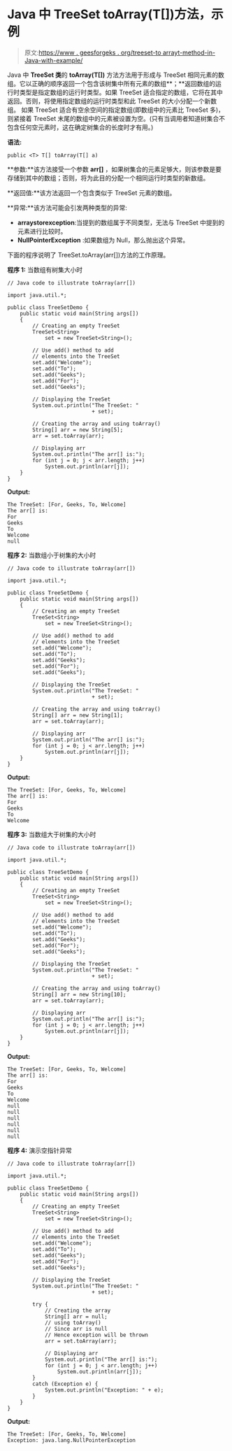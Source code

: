 # Java 中 TreeSet toArray(T[])方法，示例

> 原文:[https://www . geesforgeks . org/treeset-to arrayt-method-in-Java-with-example/](https://www.geeksforgeeks.org/treeset-toarrayt-method-in-java-with-example/)

Java 中 **TreeSet 类**的 **toArray(T[])** 方法方法用于形成与 TreeSet 相同元素的数组。它以正确的顺序返回一个包含该树集中所有元素的数组**；**返回数组的运行时类型是指定数组的运行时类型。如果 TreeSet 适合指定的数组，它将在其中返回。否则，将使用指定数组的运行时类型和此 TreeSet 的大小分配一个新数组。
如果 TreeSet 适合有空余空间的指定数组(即数组中的元素比 TreeSet 多)，则紧接着 TreeSet 末尾的数组中的元素被设置为空。(只有当调用者知道树集合不包含任何空元素时，这在确定树集合的长度时才有用。)

**语法:**

```
public <T> T[] toArray(T[] a)
```

**参数:**该方法接受一个参数 **arr[]** ，如果树集合的元素足够大，则该参数是要存储到其中的数组；否则，将为此目的分配一个相同运行时类型的新数组。

**返回值:**该方法返回一个包含类似于 TreeSet 元素的数组。

**异常:**该方法可能会引发两种类型的异常:

*   **arraystorexception**:当提到的数组属于不同类型，无法与 TreeSet 中提到的元素进行比较时。
*   **NullPointerException** :如果数组为 Null，那么抛出这个异常。

下面的程序说明了 TreeSet.toArray(arr[])方法的工作原理。

**程序 1:** 当数组有树集大小时

```
// Java code to illustrate toArray(arr[])

import java.util.*;

public class TreeSetDemo {
    public static void main(String args[])
    {
        // Creating an empty TreeSet
        TreeSet<String>
            set = new TreeSet<String>();

        // Use add() method to add
        // elements into the TreeSet
        set.add("Welcome");
        set.add("To");
        set.add("Geeks");
        set.add("For");
        set.add("Geeks");

        // Displaying the TreeSet
        System.out.println("The TreeSet: "
                           + set);

        // Creating the array and using toArray()
        String[] arr = new String[5];
        arr = set.toArray(arr);

        // Displaying arr
        System.out.println("The arr[] is:");
        for (int j = 0; j < arr.length; j++)
            System.out.println(arr[j]);
    }
}
```

**Output:**

```
The TreeSet: [For, Geeks, To, Welcome]
The arr[] is:
For
Geeks
To
Welcome
null

```

**程序 2:** 当数组小于树集的大小时

```
// Java code to illustrate toArray(arr[])

import java.util.*;

public class TreeSetDemo {
    public static void main(String args[])
    {
        // Creating an empty TreeSet
        TreeSet<String>
            set = new TreeSet<String>();

        // Use add() method to add
        // elements into the TreeSet
        set.add("Welcome");
        set.add("To");
        set.add("Geeks");
        set.add("For");
        set.add("Geeks");

        // Displaying the TreeSet
        System.out.println("The TreeSet: "
                           + set);

        // Creating the array and using toArray()
        String[] arr = new String[1];
        arr = set.toArray(arr);

        // Displaying arr
        System.out.println("The arr[] is:");
        for (int j = 0; j < arr.length; j++)
            System.out.println(arr[j]);
    }
}
```

**Output:**

```
The TreeSet: [For, Geeks, To, Welcome]
The arr[] is:
For
Geeks
To
Welcome

```

**程序 3:** 当数组大于树集的大小时

```
// Java code to illustrate toArray(arr[])

import java.util.*;

public class TreeSetDemo {
    public static void main(String args[])
    {
        // Creating an empty TreeSet
        TreeSet<String>
            set = new TreeSet<String>();

        // Use add() method to add
        // elements into the TreeSet
        set.add("Welcome");
        set.add("To");
        set.add("Geeks");
        set.add("For");
        set.add("Geeks");

        // Displaying the TreeSet
        System.out.println("The TreeSet: "
                           + set);

        // Creating the array and using toArray()
        String[] arr = new String[10];
        arr = set.toArray(arr);

        // Displaying arr
        System.out.println("The arr[] is:");
        for (int j = 0; j < arr.length; j++)
            System.out.println(arr[j]);
    }
}
```

**Output:**

```
The TreeSet: [For, Geeks, To, Welcome]
The arr[] is:
For
Geeks
To
Welcome
null
null
null
null
null
null

```

**程序 4:** 演示空指针异常

```
// Java code to illustrate toArray(arr[])

import java.util.*;

public class TreeSetDemo {
    public static void main(String args[])
    {
        // Creating an empty TreeSet
        TreeSet<String>
            set = new TreeSet<String>();

        // Use add() method to add
        // elements into the TreeSet
        set.add("Welcome");
        set.add("To");
        set.add("Geeks");
        set.add("For");
        set.add("Geeks");

        // Displaying the TreeSet
        System.out.println("The TreeSet: "
                           + set);

        try {
            // Creating the array
            String[] arr = null;
            // using toArray()
            // Since arr is null
            // Hence exception will be thrown
            arr = set.toArray(arr);

            // Displaying arr
            System.out.println("The arr[] is:");
            for (int j = 0; j < arr.length; j++)
                System.out.println(arr[j]);
        }
        catch (Exception e) {
            System.out.println("Exception: " + e);
        }
    }
}
```

**Output:**

```
The TreeSet: [For, Geeks, To, Welcome]
Exception: java.lang.NullPointerException

```